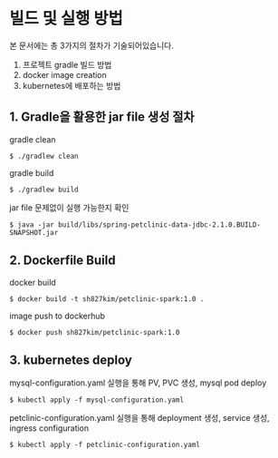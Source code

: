 # 빌드 및 실행 방법

본 문서에는 총 3가지의 절차가 기술되어있습니다.

1. 프로젝트 gradle 빌드 방법
2. docker image creation
3. kubernetes에 배포하는 방법



## 1. Gradle을 활용한 jar file 생성 절차

gradle clean

```shell
$ ./gradlew clean
```

gradle build

```shell
$ ./gradlew build
```

jar file 문제없이 실행 가능한지 확인

```shell
$ java -jar build/libs/spring-petclinic-data-jdbc-2.1.0.BUILD-SNAPSHOT.jar
```



## 2. Dockerfile Build

docker build

```shell
$ docker build -t sh827kim/petclinic-spark:1.0 .
```

image push to dockerhub

```shell
$ docker push sh827kim/petclinic-spark:1.0
```





## 3. kubernetes deploy

mysql-configuration.yaml 실행을 통해 PV, PVC 생성, mysql pod deploy

```shell
$ kubectl apply -f mysql-configuration.yaml
```

petclinic-configuration.yaml 실행을 통해 deployment 생성, service 생성, ingress configuration

```shell
$ kubectl apply -f petclinic-configuration.yaml
```

